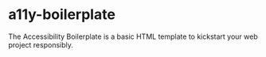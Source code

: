 a11y-boilerplate
================

The Accessibility Boilerplate is a basic HTML template to kickstart your web project responsibly.
